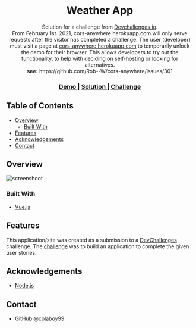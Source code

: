<!-- Please update value in the {}  -->

<h1 align="center">Weather App</h1>

<div align="center">
   Solution for a challenge from  <a href="http://devchallenges.io" target="_blank">Devchallenges.io</a>.<br />
   From February 1st. 2021, cors-anywhere.herokuapp.com will only serve requests after the visitor has completed a challenge: The user (developer) must visit a page at <a href="https://cors-anywhere.herokuapp.com" target="_blank">cors-anywhere.herokuapp.com</a> to temporarily unlock the demo for their browser. This allows developers to try out the functionality, to help with deciding on self-hosting or looking for alternatives. <br /><b>see:</b> https://github.com/Rob--W/cors-anywhere/issues/301
</div>

<div align="center">
  <h3>
    <a href="https://colaboy99-weather-app.netlify.app/">
      Demo
    </a>
    <span> | </span>
    <a href="https://github.com/colaboy99/weather-app/">
      Solution
    </a>
    <span> | </span>
    <a href="https://devchallenges.io/challenges/mM1UIenRhK808W8qmLWv">
      Challenge
    </a>
  </h3>
</div>

<!-- TABLE OF CONTENTS -->

## Table of Contents

- [Overview](#overview)
  - [Built With](#built-with)
- [Features](#features)
- [Acknowledgements](#acknowledgements)
- [Contact](#contact)

<!-- OVERVIEW -->

## Overview

![screenshoot](https://user-images.githubusercontent.com/61030574/139160736-72041639-5cf2-47d4-91e3-1d3086551f4c.png)

### Built With

<!-- This section should list any major frameworks that you built your project using. Here are a few examples.-->

- [Vue.js](https://vuejs.org/)

## Features

<!-- List the features of your application or follow the template. Don't share the figma file here :) -->

This application/site was created as a submission to a [DevChallenges](https://devchallenges.io/challenges) challenge. The [challenge](https://devchallenges.io/challenges/mM1UIenRhK808W8qmLWv) was to build an application to complete the given user stories.

## Acknowledgements

<!-- This section should list any articles or add-ons/plugins that helps you to complete the project. This is optional but it will help you in the future. For example: -->

- [Node.js](https://nodejs.org/)

## Contact

- GitHub [@colaboy99](https://github.com/colaboy99)
